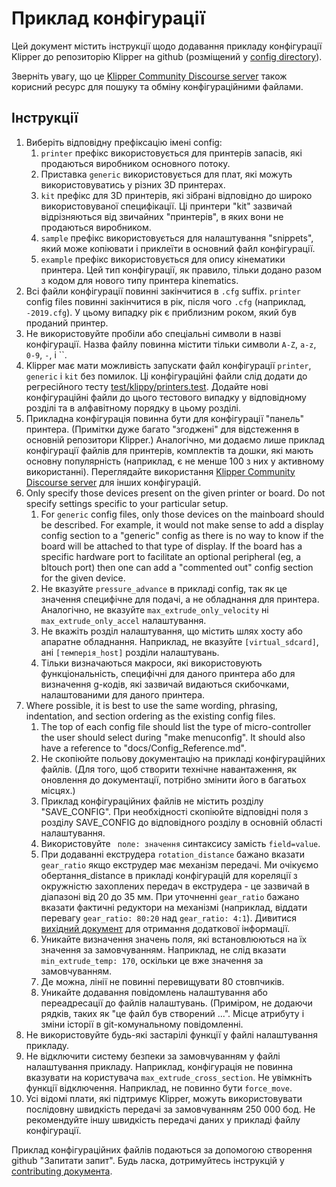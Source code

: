 # Приклад конфігурації

Цей документ містить інструкції щодо додавання прикладу конфігурації Klipper до репозиторію Klipper на github (розміщений у [config directory](../config/)).

Зверніть увагу, що це [Klipper Community Discourse server](https://community.klipper3d.org) також корисний ресурс для пошуку та обміну конфігураційними файлами.

## Інструкції

1. Виберіть відповідну префіксацію імені config:
   1. `printer` префікс використовується для принтерів запасів, які продаються виробником основного потоку.
   1. Приставка `generic` використовується для плат, які можуть використовуватись у різних 3D принтерах.
   1. `kit` префікс для 3D принтерів, які зібрані відповідно до широко використовуваної специфікації. Ці принтери "kit" зазвичай відрізняються від звичайних "принтерів", в яких вони не продаються виробником.
   1. `sample` префікс використовується для налаштування "snippets", який може копіювати і приклеїти в основний файл конфігурації.
   1. `example` префікс використовується для опису кінематики принтера. Цей тип конфігурації, як правило, тільки додано разом з кодом для нового типу принтера kinematics.
1. Всі файли конфігурації повинні закінчитися в `.cfg` suffix. `printer` config files повинні закінчитися в рік, після чого `.cfg` (наприклад, `-2019.cfg`). У цьому випадку рік є приблизним роком, який був проданий принтер.
1. Не використовуйте пробіли або спеціальні символи в назві конфігурації. Назва файлу повинна містити тільки символи `A-Z`, `a-z`, `0-9`, `-`, і ``.
1. Klipper має мати можливість запускати файл конфігурації `printer`, `generic` і `kit` без помилок. Ці конфігураційні файли слід додати до регресійного тесту [test/klippy/printers.test](../test/klippy/printers.test). Додайте нові конфігураційні файли до цього тестового випадку у відповідному розділі та в алфавітному порядку в цьому розділі.
1. Прикладна конфігурація повинна бути для конфігурації "панель" принтера. (Примітки дуже багато "згоджені" для відстеження в основній репозитори Klipper.) Аналогічно, ми додаємо лише приклад конфігурації файлів для принтерів, комплектів та дошки, які мають основну популярність (наприклад, є не менше 100 з них у активному використанні). Переглядайте використання [Klipper Community Discourse server](https://community.klipper3d.org) для інших конфігурацій.
1. Only specify those devices present on the given printer or board. Do not specify settings specific to your particular setup.
   1. For `generic` config files, only those devices on the mainboard should be described. For example, it would not make sense to add a display config section to a "generic" config as there is no way to know if the board will be attached to that type of display. If the board has a specific hardware port to facilitate an optional peripheral (eg, a bltouch port) then one can add a "commented out" config section for the given device.
   1. Не вказуйте `pressure_advance` в прикладі config, так як це значення специфічне для подачі, а не обладнання для принтера. Аналогічно, не вказуйте `max_extrude_only_velocity` ні `max_extrude_only_accel` налаштування.
   1. Не вкажіть розділ налаштування, що містить шлях хосту або апаратне обладнання. Наприклад, не вказуйте `[virtual_sdcard]`, ані `[темперія_host]` розділи налаштувань.
   1. Тільки визначаються макроси, які використовують функціональність, специфічні для даного принтера або для визначення g-кодів, які зазвичай видаються скибочками, налаштованими для даного принтера.
1. Where possible, it is best to use the same wording, phrasing, indentation, and section ordering as the existing config files.
   1. The top of each config file should list the type of micro-controller the user should select during "make menuconfig". It should also have a reference to "docs/Config_Reference.md".
   1. Не скопіюйте польову документацію на прикладі конфігураційних файлів. (Для того, щоб створити технічне навантаження, як оновлення до документації, потрібно змінити його в багатьох місцях.)
   1. Приклад конфігураційних файлів не містить розділу "SAVE_CONFIG". При необхідності скопіюйте відповідні поля з розділу SAVE_CONFIG до відповідного розділу в основній області налаштування.
   1. Використовуйте ` поле: значення` синтаксису замість `field=value`.
   1. При додаванні екструдера `rotation_distance` бажано вказати `gear_ratio` якщо екструдер має механізм передачі. Ми очікуємо обертання_distance в прикладі конфігурацій для кореляції з окружністю захоплених передач в екструдера - це зазвичай в діапазоні від 20 до 35 мм. При уточненні `gear_ratio` бажано вказати фактичні редуктори на механізмі (наприклад, віддати перевагу `gear_ratio: 80:20` над `gear_ratio: 4:1`). Дивитися [вихідний документ](Rotation_Distance.md#using-a-gear_ratio) для отримання додаткової інформації.
   1. Уникайте визначення значень поля, які встановлюються на їх значення за замовчуванням. Наприклад, не слід вказати `min_extrude_temp: 170`, оскільки це вже значення за замовчуванням.
   1. Де можна, лінії не повинні перевищувати 80 стовпчиків.
   1. Уникайте додавання повідомлень налаштування або переадресації до файлів налаштувань. (Приміром, не додаючи рядків, таких як "це файл був створений ...". Місце атрибуту і зміни історії в git-комунальному повідомленні.
1. Не використовуйте будь-які застарілі функції у файлі налаштування прикладу.
1. Не відключити систему безпеки за замовчуванням у файлі налаштування прикладу. Наприклад, конфігурація не повинна вказувати на користувача `max_extrude_cross_section`. Не увімкніть функції відключення. Наприклад, не повинно бути `force_move`.
1. Усі відомі плати, які підтримує Klipper, можуть використовувати послідовну швидкість передачі за замовчуванням 250 000 бод. Не рекомендуйте іншу швидкість передачі даних у прикладі файлу конфігурації.

Приклад конфігураційних файлів подаються за допомогою створення github "Запитати запит". Будь ласка, дотримуйтесь інструкцій у [contributing документа](CONTRIBUTING.md).
